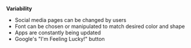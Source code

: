 **Variability**

* Social media pages can be changed by users
* Font can be chosen or manipulated to match desired color and shape
* Apps are constantly being updated 
* Google's "I'm Feeling Lucky!" button
